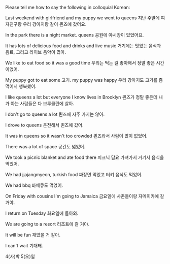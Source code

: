Please tell me how to say the following in colloquial Korean:

Last weekend with girlfriend and my puppy we went to queens
지난 주말에 여자친구랑 우리 강아지랑 같이 퀸즈에 갔어요.

In the park there is a night market.
queens 공원에 야시장이 있었어요.

It has lots of delicious food and drinks and live music
거기에는 맛있는 음식과 음료, 그리고 라이브 음악이 많아.

We like to eat food so it was a good time
우리는 먹는 걸 좋아해서 정말 좋은 시간이었어.

My puppy got to eat some 고기. my puppy was happy
우리 강아지도 고기를 좀 먹어서 행복했어.

I like queens a lot but everyone I know lives in Brooklyn
퀸즈가 정말 좋은데 내가 아는 사람들은 다 브루클린에 살아.

I don't go to queens a lot
퀸즈에 자주 가지는 않아.

I drove to queens
운전해서 퀸즈에 갔어.

It was in queens so it wasn't too crowded
퀸즈라서 사람이 많이 없었어.

There was a lot of space
공간도 넓었어.

We took a picnic blanket and ate food there
피크닉 담요 가져가서 거기서 음식을 먹었어.

We had jjajangmyeon, turkish food
짜장면 먹었고 터키 음식도 먹었어.

We had bbq
바베큐도 먹었어.

On Friday with cousins I'm going to Jamaica
금요일에 사촌들이랑 자메이카에 갈 거야.

I return on Tuesday
화요일에 돌아와.

We are going to a resort
리조트에 갈 거야.

It will be fun
재밌을 거 같아.

I can't wait
기대돼.

4(사)박 5(오)일
